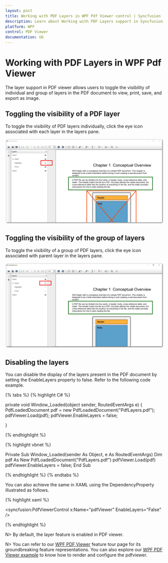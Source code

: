 ```yaml
---
layout: post
title: Working with PDF Layers in WPF Pdf Viewer control | Syncfusion
description: Learn about Working with PDF Layers support in Syncfusion Essential Studio WPF Pdf Viewer control, its elements and more.
platform: WPF
control: PDF Viewer
documentation: UG
---
```


# Working with PDF Layers in WPF Pdf Viewer

The layer support in PDF viewer allows users to toggle the visibility of individual and group of layers in the PDF document to view, print, save, and export as image.

## Toggling the visibility of a PDF layer

To toggle the visibility of PDF layers individually, click the eye icon associated with each layer in the layers pane. 

![WPF PDF Viewer Toggle the visibility of PDF layer](Layers_images/wpf-pdf-viewer-toggle-the-visibility-of-pdf-layer.png)

## Toggling the visibility of the group of layers

To toggle the visibility of a group of PDF layers, click the eye icon associated with parent layer in the layers pane.  

![WPF PDF Viewer Toggle the visibility of the group of layer](Layers_images/wpf-pdf-viewer-toggle-the-visibility-of-the-group-of-layer.png)

## Disabling the layers

You can disable the display of the layers present in the PDF document by setting the EnableLayers property to false. Refer to the following code example.

{% tabs %}
{% highlight C# %}

private void Window_Loaded(object sender, RoutedEventArgs e)
{
    PdfLoadedDocument pdf = new PdfLoadedDocument("PdfLayers.pdf");
    pdfViewer.Load(pdf);
    pdfViewer.EnableLayers = false;

}

{% endhighlight %}


{% highlight vbnet %}

Private Sub Window_Loaded(sender As Object, e As RoutedEventArgs)
    Dim pdf As New PdfLoadedDocument("PdfLayers.pdf")
    pdfViewer.Load(pdf) 
    pdfViewer.EnableLayers = false;
End Sub

{% endhighlight %}
{% endtabs %}


You can also achieve the same in XAML using the DependencyProperty illustrated as follows.


{% highlight xaml %}

<syncfusion:PdfViewerControl x:Name="pdfViewer" EnableLayers="False" />

{% endhighlight %}

N> By default, the layer feature is enabled in PDF viewer.


N> You can refer to our [WPF PDF Viewer](https://www.syncfusion.com/wpf-controls/pdf-viewer) feature tour page for its groundbreaking feature representations. You can also explore our [WPF PDF Viewer example](https://github.com/syncfusion/wpf-demos) to know how to render and configure the pdfviewer.